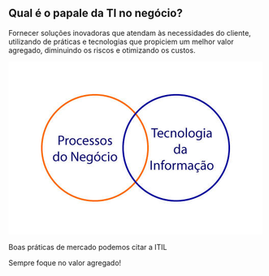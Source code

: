 ## Qual é o papale da TI no negócio?

Fornecer soluções inovadoras que atendam às necessidades do cliente, utilizando de práticas e tecnologias que propiciem um melhor valor agregado, diminuindo os riscos e otimizando os custos.

<div align="align">

![Processos de negócio - tecnologia da informação](imagens/processos-negocio-tecnologia-informacao.jpg)

</div>

Boas práticas de mercado podemos citar a ITIL

Sempre foque no valor agregado!